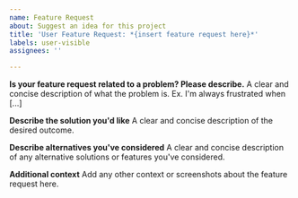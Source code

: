 ```yaml
---
name: Feature Request
about: Suggest an idea for this project
title: 'User Feature Request: *{insert feature request here}*'
labels: user-visible
assignees: ''

---
```


**Is your feature request related to a problem? Please describe.**
A clear and concise description of what the problem is. Ex. I'm always
frustrated when [...]

**Describe the solution you'd like**
A clear and concise description of the desired outcome.

**Describe alternatives you've considered**
A clear and concise description of any alternative solutions or features you've
considered.

**Additional context**
Add any other context or screenshots about the feature request here.
